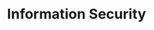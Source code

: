 ---
title: "Information Security"
layout: category
permalink: /categories/security/information-security/
author_profile: true
sidebar_main: true
sidebar:
    nav: "docs"
taxonomy: "Information Security"
---